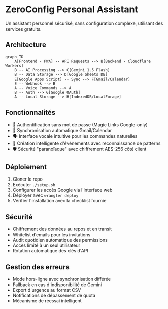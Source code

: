 # ZeroConfig Personal Assistant

Un assistant personnel sécurisé, sans configuration complexe, utilisant des services gratuits.

## Architecture

```mermaid
graph TD
    A[Frontend - PWA] -- API Requests --> B[Backend - Cloudflare Workers]
    B -- AI Processing --> C[Gemini 1.5 Flash]
    B -- Data Storage --> D[Google Sheets DB]
    E[Google Apps Script] -- Sync --> F[Gmail/Calendar]
    E -- Webhook --> B
    A -- Voice Commands --> A
    B -- Auth --> G[Google OAuth]
    A -- Local Storage --> H[IndexedDB/LocalForage]
```

## Fonctionnalités

- 🔐 Authentification sans mot de passe (Magic Links Google-only)
- 🔄 Synchronisation automatique Gmail/Calendar
- 🗣️ Interface vocale intuitive pour les commandes naturelles
- 📅 Création intelligente d'événements avec reconnaissance de patterns
- 🛡️ Sécurité "paranoïaque" avec chiffrement AES-256 côté client

## Déploiement

1. Cloner le repo
2. Exécuter `./setup.sh`
3. Configurer les accès Google via l'interface web
4. Déployer avec `wrangler deploy`
5. Vérifier l'installation avec la checklist fournie

## Sécurité

- Chiffrement des données au repos et en transit
- Whitelist d'emails pour les invitations
- Audit quotidien automatique des permissions
- Accès limité à un seul utilisateur
- Rotation automatique des clés d'API

## Gestion des erreurs

- Mode hors-ligne avec synchronisation différée
- Fallback en cas d'indisponibilité de Gemini
- Export d'urgence au format CSV
- Notifications de dépassement de quota
- Mécanisme de réessai intelligent
